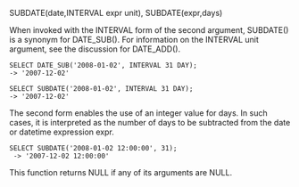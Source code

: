 SUBDATE(date,INTERVAL expr unit), SUBDATE(expr,days)

When invoked with the INTERVAL form of the second argument, SUBDATE() is a synonym for DATE_SUB(). For information on the INTERVAL unit argument, see the discussion for DATE_ADD().

```
SELECT DATE_SUB('2008-01-02', INTERVAL 31 DAY);
-> '2007-12-02'

SELECT SUBDATE('2008-01-02', INTERVAL 31 DAY);
-> '2007-12-02'
```

The second form enables the use of an integer value for days. In such cases, it is interpreted as the number of days to be subtracted from the date or datetime expression expr.

```
SELECT SUBDATE('2008-01-02 12:00:00', 31);
 -> '2007-12-02 12:00:00'
```

This function returns NULL if any of its arguments are NULL.
